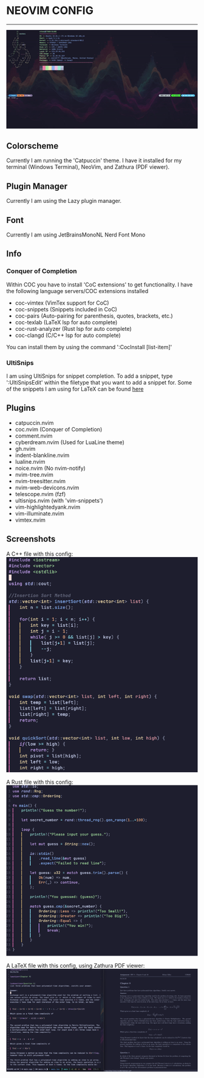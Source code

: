 # NEOVIM CONFIG

------------------

<img src="https://github.com/EthanGilles/nvim/blob/f713dc8d368f7091503ebd86c037e73c6132b973/pictures/demo.gif">

<h2>Colorscheme</h2>

Currently I am running the 'Catpuccin' theme. I have it installed for 
my terminal (Windows Terminal), NeoVim, and Zathura (PDF viewer).

<h2>Plugin Manager</h2>

Currently I am using the Lazy plugin manager.

<h2>Font</h2>

Currently I am using JetBrainsMonoNL Nerd Font Mono

<h2>Info</h2>

<h3>Conquer of Completion</h3>
Within COC you have to install 'CoC extensions' to get functionality.
I have the following language servers/COC extensions installed
<ul>
    <li>coc-vimtex  (VimTex support for CoC)</li>
    <li>coc-snippets (Snippets included in CoC)</li>
    <li>coc-pairs (Auto-pairing for parenthesis, quotes, brackets, etc.)</li>
    <li>coc-texlab (LaTeX lsp for auto complete)</li>
    <li>coc-rust-analyzer (Rust lsp for auto complete)</li>
    <li>coc-clangd (C/C++ lsp for auto complete)</li>
</ul>

You can install them by using the command ':CocInstall [list-item]'

<h3>UltiSnips</h3>

I am using UltiSnips for snippet completion.
To add a snippet, type ':UltiSnipsEdit' within the filetype that you want to add a snippet for.
Some of the snippets I am using for LaTeX can be found <a href='https://castel.dev/post/lecture-notes-1/'>here</a>

<h2>Plugins</h2>
<ul>
    <li>catpuccin.nvim</li>
    <li>coc.nvim (Conquer of Completion)</li>
    <li>comment.nvim</li>
    <li>cyberdream.nvim (Used for LuaLine theme)</li>
    <li>gh.nvim</li>
    <li>indent-blankline.nvim</li>
    <li>lualine.nvim</li>
    <li>noice.nvim (No nvim-notify)</li>
    <li>nvim-tree.nvim</li>
    <li>nvim-treesitter.nvim</li>
    <li>nvim-web-devicons.nvim</li>
    <li>telescope.nvim (fzf)</li>
    <li>ultisnips.nvim (with 'vim-snippets')</li>
    <li>vim-highlightedyank.nvim</li>
    <li>vim-illuminate.nvim</li>
    <li>vimtex.nvim</li>
</ul>

<h2>Screenshots</h2>

A C++ file with this config:
<img src="https://github.com/EthanGilles/nvim/blob/36bc6266a08a117f7190891209028ad966350c63/pictures/cpp.png">

A Rust file with this config:
<img src="https://github.com/EthanGilles/nvim/blob/36bc6266a08a117f7190891209028ad966350c63/pictures/rust.png">

A LaTeX file with this config, using Zathura PDF viewer:
<img src="https://github.com/EthanGilles/nvim/blob/36bc6266a08a117f7190891209028ad966350c63/pictures/latex.png">

